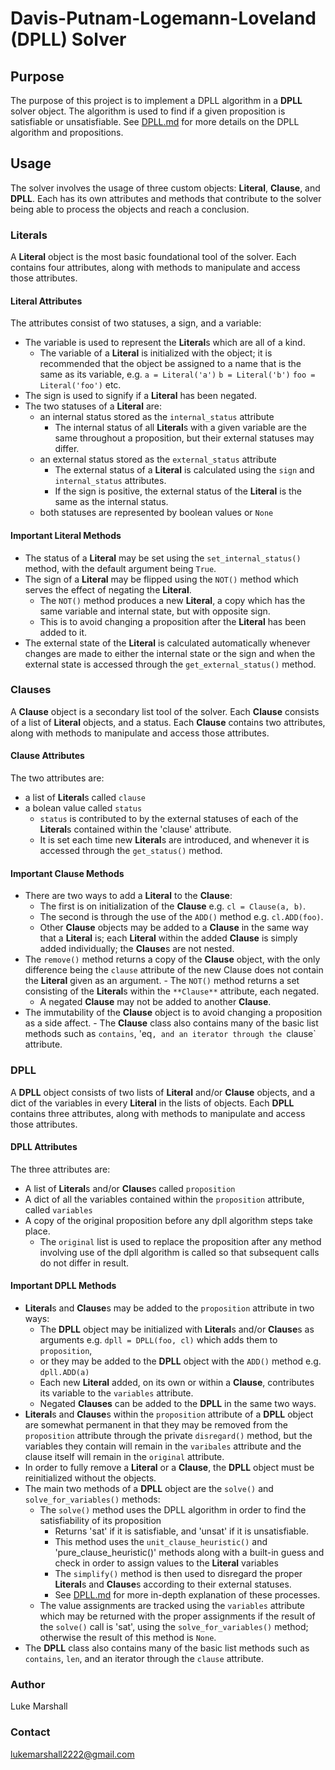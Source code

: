 # Davis-Putnam-Logemann-Loveland (DPLL) Solver

## Purpose
The purpose of this project is to implement a DPLL algorithm in a **DPLL** solver object. The algorithm is used to find if a given proposition is satisfiable or unsatisfiable. See [DPLL.md](https://github.com/lukemarshall2222/python-DPLL/blob/main/DPLL.md) for more details on the DPLL algorithm and propositions.

## Usage
The solver involves the usage of three custom objects: **Literal**, **Clause**, and **DPLL**. Each has its own attributes and methods that contribute to the solver being able to process the objects and reach a conclusion.

### Literals
A **Literal** object is the most basic foundational tool of the solver. Each contains four attributes, along with methods to manipulate and access those attributes. 

#### Literal Attributes
The attributes consist of two statuses, a sign, and a variable:
- The variable is used to represent the **Literal**s which are all of a kind.
    - The variable of a **Literal** is initialized with the object; it is recommended that the object be assigned to a name that is the same as its variable, e.g.
                `a = Literal('a')`
                `b = Literal('b')`
                `foo = Literal('foo')` etc. 
- The sign is used to signify if a **Literal** has been negated. 
- The two statuses of a **Literal** are:
    - an internal status stored as the `internal_status` attribute 
        - The internal status of all **Literal**s with a given variable are the same throughout a proposition, but their external statuses may differ.
    - an external status stored as the `external_status` attribute
        - The external status of a **Literal** is calculated using the `sign` and `internal_status` attributes.
        - If the sign is positive, the external status of the **Literal** is the same as the internal status. 
    - both statuses are represented by boolean values or `None` 

 #### Important Literal Methods       
- The status of a **Literal** may be set using the `set_internal_status()` method, with the default argument being `True`. 
- The sign of a **Literal** may be flipped using the `NOT()` method which serves the effect of negating the **Literal**. 
    - The `NOT()` method produces a new **Literal**, a copy which has the same variable and internal state, but with opposite sign. 
    - This is to avoid changing a proposition after the **Literal** has been added to it. 
- The external state of the **Literal** is calculated automatically whenever changes are made to either the internal state or the sign and when the external state is accessed through the `get_external_status()` method.

### Clauses
A **Clause** object is a secondary list tool of the solver. Each **Clause** consists of a list of **Literal** objects, and a status. Each **Clause** contains two attributes, along with methods to manipulate and access those attributes. 

#### Clause Attributes
The two attributes are:
- a list of **Literal**s called `clause` 
- a bolean value called `status` 
    - `status` is contributed to by the external statuses of each of the **Literal**s contained within the 'clause' attribute.
    - It is set each time new **Literal**s are introduced, and whenever it is accessed through the `get_status()` method. 

#### Important Clause Methods
- There are two ways to add a **Literal** to the **Clause**: 
    - The first is on initialization of the **Clause** e.g. `cl = Clause(a, b)`.
    - The second is through the use of the `ADD()` method e.g. `cl.ADD(foo)`. 
    - Other **Clause** objects may be added to a **Clause** in the same way that a **Literal** is; each **Literal** within the added **Clause** is simply added individually; the **Clause**s are not nested. 
- The `remove()` method returns a copy of the **Clause** object, with the only difference being the `clause` attribute of the new Clause does not contain the **Literal** given as an argument. - The `NOT()` method returns a set consisting of the **Literal**s within the `**Clause**` attribute, each negated. 
    - A negated **Clause** may not be added to another **Clause**. 
- The immutability of the **Clause** object is to avoid changing a proposition as a side affect. - The **Clause** class also contains many of the basic list methods such as `contains`, 'eq`, and an iterator through the `clause` attribute. 

### DPLL
A **DPLL** object consists of two lists of **Literal** and/or **Clause** objects, and a dict of the variables in every **Literal** in the lists of objects. Each **DPLL** contains three attributes, along with methods to manipulate and access those attributes. 

#### DPLL Attributes
The three attributes are:
- A list of **Literal**s and/or **Clause**s called `proposition`
- A dict of all the variables contained within the `proposition` attribute, called `variables`
- A copy of the original proposition before any dpll algorithm steps take place. 
    - The `original` list is used to replace the proposition after any method involving use of the dpll algorithm is called so that subsequent calls do not differ in result. 

#### Important DPLL Methods
- **Literal**s and **Clause**s may be added to the `proposition` attribute in two ways:
    - The **DPLL** object may be initialized with **Literal**s and/or **Clause**s as arguments e.g. `dpll = DPLL(foo, cl)` which adds them to `proposition`, 
    - or they may be added to the **DPLL** object with the `ADD()` method e.g. `dpll.ADD(a)`
    - Each new **Literal** added, on its own or within a **Clause**, contributes its variable to the `variables` attribute. 
    - Negated **Clauses** can be added to the **DPLL** in the same two ways. 
- **Literal**s and **Clause**s within the `proposition` attribute of a **DPLL** object are somewhat permanent in that they may be removed from the `proposition` attribute through the private `disregard()` method, but the variables they contain will remain in the `varibales` attribute and the clause itself will remain in the `original` attribute. 
- In order to fully remove a **Literal** or a **Clause**, the **DPLL** object must be reinitialized without the objects. 
- The main two methods of a **DPLL** object are the `solve()` and `solve_for_variables()` methods:
    - The `solve()` method uses the DPLL algorithm in order to find the satisfiability of its proposition
        - Returns 'sat' if it is satisfiable, and 'unsat' if it is unsatisfiable. 
        - This method uses the `unit_clause_heuristic()` and 'pure_clause_heuristic()' methods along with a built-in guess and check in order to assign values to the **Literal** variables
        - The `simplify()` method is then used to disregard the proper **Literal**s and **Clause**s according to their external statuses. 
        - See [DPLL.md](https://github.com/lukemarshall2222/python-DPLL/blob/main/DPLL.md) for more in-depth explanation of these processes. 
    - The value assignments are tracked using the `variables` attribute which may be returned with the proper assignments if the result of the `solve()` call is 'sat', using the `solve_for_variables()` method; otherwise the result of this method is `None`. 
- The **DPLL** class also contains many of the basic list methods such as `contains`, `len`, and an iterator through the `clause` attribute. 

### Author
Luke Marshall
### Contact 
lukemarshall2222@gmail.com


